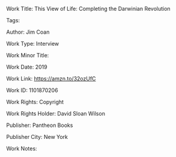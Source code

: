 Work Title: This View of Life: Completing the Darwinian Revolution 

Tags: 

Author: Jim Coan

Work Type: Interview 

Work Minor Title:  

Work Date: 2019

Work Link: https://amzn.to/32ozUfC 

Work ID:  1101870206

Work Rights:  Copyright

Work Rights Holder:  David Sloan Wilson

Publisher:  Pantheon Books

Publisher City:  New York

Work Notes: 

